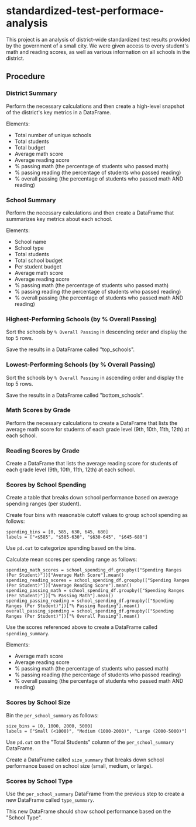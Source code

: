 # standardized-test-performace-analysis
This project is an analysis of district-wide standardized test results provided by the government of a small city. We were given access to every student's math and reading scores, as well as various information on all schools in the district.

## Procedure

### District Summary
Perform the necessary calculations and then create a high-level snapshot of the district's key metrics in a DataFrame.

Elements:
- Total number of unique schools
- Total students
- Total budget
- Average math score
- Average reading score
- % passing math (the percentage of students who passed math)
- % passing reading (the percentage of students who passed reading)
- % overall passing (the percentage of students who passed math AND reading)

### School Summary
Perform the necessary calculations and then create a DataFrame that summarizes key metrics about each school.

Elements:
- School name
- School type
- Total students
- Total school budget
- Per student budget
- Average math score
- Average reading score
- % passing math (the percentage of students who passed math)
- % passing reading (the percentage of students who passed reading)
- % overall passing (the percentage of students who passed math AND reading)

### Highest-Performing Schools (by % Overall Passing)
Sort the schools by `% Overall Passing` in descending order and display the top 5 rows.

Save the results in a DataFrame called "top_schools".

### Lowest-Performing Schools (by % Overall Passing)
Sort the schools by `% Overall Passing` in ascending order and display the top 5 rows.

Save the results in a DataFrame called "bottom_schools".

### Math Scores by Grade
Perform the necessary calculations to create a DataFrame that lists the average math score for students of each grade level (9th, 10th, 11th, 12th) at each school.

### Reading Scores by Grade
Create a DataFrame that lists the average reading score for students of each grade level (9th, 10th, 11th, 12th) at each school.

### Scores by School Spending
Create a table that breaks down school performance based on average spending ranges (per student).

Create four bins with reasonable cutoff values to group school spending as follows:

    spending_bins = [0, 585, 630, 645, 680]
    labels = ["<$585", "$585-630", "$630-645", "$645-680"]

Use `pd.cut` to categorize spending based on the bins.

Calculate mean scores per spending range as follows:

    spending_math_scores = school_spending_df.groupby(["Spending Ranges (Per Student)"])["Average Math Score"].mean()
    spending_reading_scores = school_spending_df.groupby(["Spending Ranges (Per Student)"])["Average Reading Score"].mean()
    spending_passing_math = school_spending_df.groupby(["Spending Ranges (Per Student)"])["% Passing Math"].mean()
    spending_passing_reading = school_spending_df.groupby(["Spending Ranges (Per Student)"])["% Passing Reading"].mean()
    overall_passing_spending = school_spending_df.groupby(["Spending Ranges (Per Student)"])["% Overall Passing"].mean()

Use the scores referenced above to create a DataFrame called `spending_summary`.

Elements:
- Average math score
- Average reading score
- % passing math (the percentage of students who passed math)
- % passing reading (the percentage of students who passed reading)
- % overall passing (the percentage of students who passed math AND reading)

### Scores by School Size
Bin the `per_school_summary` as follows:

    size_bins = [0, 1000, 2000, 5000]
    labels = ["Small (<1000)", "Medium (1000-2000)", "Large (2000-5000)"]

Use `pd.cut` on the "Total Students" column of the `per_school_summary` DataFrame.

Create a DataFrame called `size_summary` that breaks down school performance based on school size (small, medium, or large).

### Scores by School Type
Use the `per_school_summary` DataFrame from the previous step to create a new DataFrame called `type_summary`.

This new DataFrame should show school performance based on the "School Type".